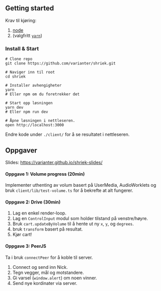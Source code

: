 ## Getting started

Krav til kjøring:

1. [node](https://nodejs.org/en/download/)
1. (valgfritt [`yarn`](https://classic.yarnpkg.com/en/docs/install))

### Install & Start

```
# Clone repo
git clone https://github.com/varianter/shriek.git

# Naviger inn til root
cd shriek

# Installer avhengigheter
yarn
# Eller npm om du foretrekker det

# Start opp løsningen
yarn dev
# Eller npm run dev

# Åpne løsningen i nettleseren.
open http://localhost:3000
```

Endre kode under `./client/` for å se resultatet i nettleseren.

## Oppgaver

Slides: https://varianter.github.io/shriek-slides/

#### Oppgave 1: Volume progress (20min)

Implementer uthenting av volum basert på UserMedia, AudioWorklets og bruk `client/lib/test-volume.ts` for å bekrefte at alt fungerer.

#### Oppgave 2: Drive (30min)

1. Lag en enkel render-loop.
1. Lag en `ControlInput` modul som holder tilstand på venstre/høyre.
1. Bruk `cart.updateByVolume` til å hente ut ny `x`, `y`, og `degrees`.
1. bruk `transform` basert på resultat.
1. Kjør cart!

#### Oppgave 3: PeerJS

Ta i bruk `connectPeer` for å koble til server.

1. Connect og send inn Nick.
1. Tegn vegger, mål og motstandere.
1. Gi varsel (`window.alert`) om noen vinner.
1. Send nye kordinater via server.
